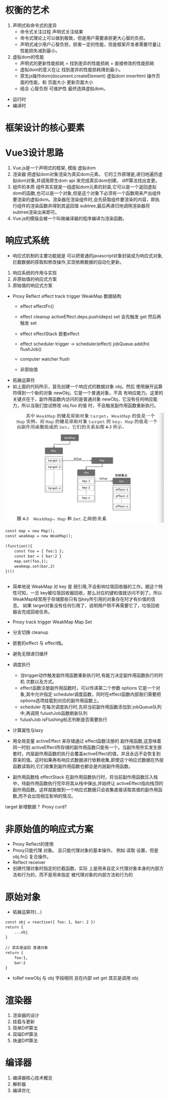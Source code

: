 # 权衡的艺术
1. 声明式和命令式的差异
    - 命令式关注过程  声明式关注结果
    - 命令式理论上可以做到极致，但是用户需要承担更大心智的负担。
    - 声明式减少用户心智负担，损害一定的性能，但是框架开发者需要尽量让性能损失减到最小。
2. 虚拟dom的性能
    - 声明式的更新性能损耗 =  找到差异的性能损耗  + 直接修改的性能损耗
    - 虚拟dom的意义在让 找到差异的性能损耗降到最小。
    - 原生js操作dom(document.createElement)  虚拟dom   innerhtml 操作页面的性能，和 页面大小  更新页面大小 
    - 结合 心智负担 可维护性 最终选择虚拟dom。

* 运行时
* 编译时    
# 框架设计的核心要素
# Vue3设计思路
1. Vue.js是一个声明式的框架, 模版 虚拟dom
2. 渲染器 把虚拟dom对象渲染为真实dom元素。 它的工作原理是,递归地遍历虚拟dom对象,并调用原生dom api 来完成真实dom创建。 diff算法找出变更。
3. 组件的本质 组件其实就是一组虚拟dom元素的封装,它可以是一个返回虚拟dom的函数,也可以是一个对象,但是这个对象下必须有一个函数用来产出组件要渲染的虚拟dom。渲染器在渲染组件时,会先获取组件要渲染的内容，即执行组件的渲染函数并得到其返回值 subtree,最后再递归地调用渲染器将subtree渲染出来即可。
4. Vue.js的模版会被一个叫做编译器的程序编译为渲染函数。

# 响应式系统
* 响应式机制的主要功能就是 可以把普通的javascript对象封装成为响应式对象,拦截数据的获取和修改操作,实现依赖数据的自动化更新。
1. 响应系统的作用与实现
2. 非原始值的响应式方案
3. 原始值的响应式方案

* Proxy  Reflect effect  track trigger   WeakMap 数据结构
    - effect  effectFn()  
    - effect cleanup   activeEffect.deps.push(deps)   set 会先触发 get 然后再触发 set
    - effect effectStack 嵌套effect
    - effect scheduler  trigger -> scheduler(effect)  jobQueue.add(fn)     flushJob() 
    - computer  watcher  flush  

    - 非原始值  
* 拓展运算符
* 如上面的代码所示，首先创建一个响应式的数据对象 obj，然后 使用展开运算符得到一个新的对象 newObj，它是一个普通对象，不具 有响应能力。这里的关键点在于，副作用函数内访问的是普通对象 newObj，它没有任何响应能力，所以当我们尝试修改 obj.foo 的值 时，不会触发副作用函数重新执行。

![WeakMap-Map-Set](./img/WeakMap-Map-Set.jpg)

```
const map = new Map();
const weakmap = new WeakMap();

(function(){
    const foo = { foo:1 };
    const bar = { bar:2 }
    map.set(foo,1);
    weakmap.set(bar,2)
})()


```

* 简单地说 WeakMap 对 key 是 弱引用,不会影响垃圾回收器的工作。据这个特性可知，一旦 key被垃圾回收器回收，那么对应的键和值就访问不到了。所以WeakMap经常用于存储那些只有当key所引用的对象存在时才有价值的信息。 如果 target对象没有任何引用了，说明用户侧不再需要它了，垃圾回收器会完成回收任务。

* Proxy  track trigger   WeakMap Map  Set
* 分支切换 cleanup
* 嵌套的effect 与 effect栈。
* 避免无限递归循环
* 调度执行    
    - 当trigger动作触发副作用函数重新执行时,有能力决定副作用函数执行的时机 次数以及方式。
    - effect函数注册副作用函数时，可以传递第二个参数 options 它是一个对象,其中允许指定 scheduler调度函数，同时在effect函数内部我们需要把options选项挂载到对应的副作用函数上。
    - scheduler 在每次调度执行时,先将当前副作用函数添加到 jobQueue队列中,再调用 fulushJob函数刷新队列
    - fulushJob  isFlushing标志判断是否需要执行
* 计算属性与lazy




* 用全局变量 activeEffect 来存储通过 effect函数注册的 副作用函数,这意味着同一时刻 activeEffect所存储的副作用函数只能有一个。当副作用夯实发生嵌套时，内层副作用函数的执行会覆盖activeEffect的值，并且永远不会恢复到原来的值。这时如果再有响应式数据进行依赖收集,即使这个响应式数据在外层函数读取的,它们收集到副作用函数也都会是内层副作用函数。
* 副作用函数栈 effectStack  在副作用函数执行时，将当前副作用函数压入栈中，待副作用函数执行完毕将其从栈中弹出,并始终让 activeEffect指向栈顶的副作用函数。这样就能做到一个响应式数据只会收集直接读取其值的副作用函数,而不会出现相互影响的情况。

target 新增数据？  Proxy  curd?



# 非原始值的响应式方案
* Proxy Reflect的使用
* Proxy只能代理 对象。 且只能代理对象的基本操作。 例如 读取 设置，但是 obj.fn() 复合操作。
* Reflect    receiver
* 创建代理对象时指定的拦截函数，实际 上是用来自定义代理对象本身的内部方法和行为的，而不是用来指定 被代理对象的内部方法和行为的


# 原始对象
* 拓展运算符(...)

```
const obj = reactive({ foo: 1, bar: 2 })
return {
    ...obj
}

// 其实是返回 普通对象
return {
    foo:1,
    bar:2
}
```

* toRef      newObj 与  obj 字段相同 且在内部 set get 其实是调用 obj


# 渲染器
1. 渲染器的设计 
2. 挂载与更新 
3. 简单Diff算法 
4. 双端Diff算法 
5. 快速Diff算法
# 编译器
1. 编译器核心技术概览 
2. 解析器
3. 编译优化